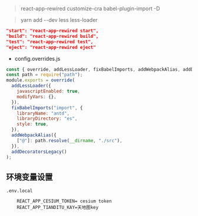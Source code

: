 > react-app-rewired customize-cra babel-plugin-import -D

> yarn add --dev less less-loader

```json
"start": "react-app-rewired start",
"build": "react-app-rewired build",
"test": "react-app-rewired test",
"eject": "react-app-rewired eject"
```

- config.overrides.js

```js
const { override, addLessLoader, fixBabelImports, addWebpackAlias, addDecoratorsLegacy } = require("customize-cra");
const path = require("path");
module.exports = override(
  addLessLoader({
    javascriptEnabled: true,
    modifyVars: {},
  }),
  fixBabelImports("import", {
    libraryName: "antd",
    libraryDirectory: "es",
    style: true,
  }),
  addWebpackAlias({
    ["@"]: path.resolve(__dirname, "./src"),
  }),
  addDecoratorsLegacy()
);
```

## 环境变量设置

`.env.local`

```text
    REACT_APP_CESIUM_TOKEN= cesium token
    REACT_APP_TIANDITU_KAY=天地图key

```
